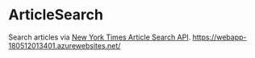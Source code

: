 # ArticleSearch
Search articles via [New York Times Article Search API](https://developer.nytimes.com/article_search_v2.json).
https://webapp-180512013401.azurewebsites.net/

